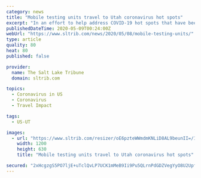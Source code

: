 ```yaml
---
category: news
title: "Mobile testing units travel to Utah coronavirus hot spots"
excerpt: "In an effort to help address COVID-19 hot spots that have been identified in Utah County, the Intermountain Healthcare Coronavirus Mobile Testing Unit has been traveling to different locations to provide testing to residents."
publishedDateTime: 2020-05-09T00:24:00Z
webUrl: "https://www.sltrib.com/news/2020/05/08/mobile-testing-units/"
type: article
quality: 80
heat: 80
published: false

provider:
  name: The Salt Lake Tribune
  domain: sltrib.com

topics:
  - Coronavirus in US
  - Coronavirus
  - Travel Impact

tags:
  - US-UT

images:
  - url: "https://www.sltrib.com/resizer/oE6pzteWWmdmKNLiD8AL9beunII=/1200x630/filters:quality(85)/arc-anglerfish-arc2-prod-sltrib.s3.amazonaws.com/public/HGCURXHWBZAVJDTFXFFYRZGNHM.JPG"
    width: 1200
    height: 630
    title: "Mobile testing units travel to Utah coronavirus hot spots"

secured: "2xHcgzgS5PO7ljE+uTclQvLP7UCK1mMeB9Ii9Pu5QLrnPdGDZVegYyO8U2UpfD/OmRZoLXojFufPUdxUVUyAUn/sWoy7WhlM9i0NbBwdoxIS0FwVERce4MQKXoRromVil/ktF70wVwo8wHWxfS93JkmMEbIIXBe2EZEuivNmLAlFt8DhidINGi1QZrln/Ra3IirfhBXDs+fem1p/B4dVVLSlRWVGqZHZaYq4OWLbvfLWbXyr3wC7oeQMiLn2BxXkh4aI4Z9AG/eUshbO/FqimlqauNaf24yfEy5M3kDWXj75Fe2i2/gCkn7S1u/ZrO+KOjujyn7Kk2AnQ2Bn0AJ1kDv8142NztJPKPa1+hTiM2mseZpza/YB+fZK2qaEnkOl5nqieU2uB4s93KAHmgBLMJB1sMaRkSLBeGn/O6HkOOM8uWyMog0UROob/77FIOqplv7W7u8vmmMxaJITYVHzp6T/iLHUQXLpqtjd3cF9DVc=;4jCVtk08rAXjkop8bSe/rA=="
---
```


